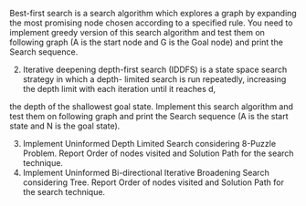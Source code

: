 Best-first search is a search algorithm which explores a graph by expanding the most promising
node chosen according to a specified rule. You need to implement greedy version of this search
algorithm and test them on following graph (A is the start node and G is the Goal node) and print
the Search sequence.

2. Iterative deepening depth-first search (IDDFS) is a state space search strategy in which a depth-
limited search is run repeatedly, increasing the depth limit with each iteration until it reaches d,

the depth of the shallowest goal state. Implement this search algorithm and test them on
following graph and print the Search sequence (A is the start state and N is the goal state).

3. Implement Uninformed Depth Limited Search considering 8-Puzzle Problem. Report Order of
nodes visited and Solution Path for the search technique.
4. Implement Uninformed Bi-directional Iterative Broadening Search considering Tree. Report Order
of nodes visited and Solution Path for the search technique.